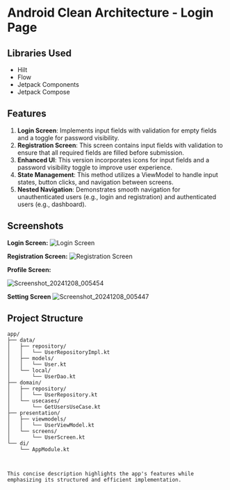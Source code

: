 # Android Clean Architecture - Login Page

## Libraries Used

- Hilt
- Flow
- Jetpack Components
- Jetpack Compose

## Features

1. **Login Screen**: Implements input fields with validation for empty fields and a toggle for password visibility.
2. **Registration Screen**: This screen contains input fields with validation to ensure that all required fields are filled before submission.
3. **Enhanced UI**: This version incorporates icons for input fields and a password visibility toggle to improve user experience.
4. **State Management**: This method utilizes a ViewModel to handle input states, button clicks, and navigation between screens.
5. **Nested Navigation**: Demonstrates smooth navigation for unauthenticated users (e.g., login and registration) and authenticated users (e.g., dashboard).

## Screenshots

**Login Screen:**
![Login Screen](https://github.com/user-attachments/assets/a755ce3a-cd20-4fbd-89c5-87031af083e5)

**Registration Screen:**
![Registration Screen](https://github.com/user-attachments/assets/c38daf57-74b9-4678-a3eb-9ae1baccc25e)

**Profile Screen:**

![Screenshot_20241208_005454](https://github.com/user-attachments/assets/8de3fd16-1930-4c56-8514-db58ca01e277)

**Setting Screen**
![Screenshot_20241208_005447](https://github.com/user-attachments/assets/975be32e-9d95-4d11-8ebf-ad08830c3ae5)



## Project Structure

```text
app/
├── data/
│   ├── repository/
│   │   └── UserRepositoryImpl.kt
│   ├── models/
│   │   └── User.kt
│   └── local/
│       └── UserDao.kt
├── domain/
│   ├── repository/
│   │   └── UserRepository.kt
│   └── usecases/
│       └── GetUsersUseCase.kt
├── presentation/
│   ├── viewmodels/
│   │   └── UserViewModel.kt
│   └── screens/
│       └── UserScreen.kt
└── di/
    └── AppModule.kt



This concise description highlights the app's features while emphasizing its structured and efficient implementation.
